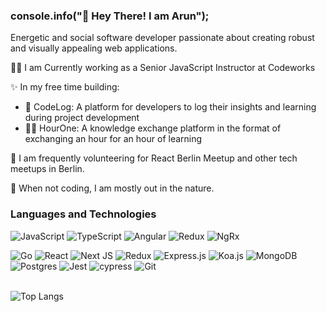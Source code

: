 ### console.info("🙏 Hey There! I am Arun");

Energetic and social software developer passionate about creating robust and visually appealing web applications.

🧑‍🏫 I am Currently working as a  Senior JavaScript Instructor at Codeworks

✨ In my free time building: 

- 📗 CodeLog: A platform for developers to log their insights and learning during project development 
- 🧗‍♂️ HourOne: A knowledge exchange platform in the format of exchanging an hour for an hour of learning

💜 I am frequently volunteering for React Berlin Meetup and other tech meetups in Berlin.

🌳 When not coding, I am mostly out in the nature.

### Languages and Technologies

![JavaScript](https://img.shields.io/badge/javascript-%23323330.svg?style=for-the-badge&logo=javascript&logoColor=%23F7DF1E) ![TypeScript](https://img.shields.io/badge/typescript-%23007ACC.svg?style=for-the-badge&logo=typescript&logoColor=white) 
![Angular](https://img.shields.io/badge/Angular-DD0031?style=for-the-badge&logo=angular&logoColor=white) ![Redux](https://img.shields.io/badge/Redux-593D88?style=for-the-badge&logo=redux&logoColor=white) ![NgRx](https://img.shields.io/badge/NgRx-DD0031?style=for-the-badge&logo=ngrx&logoColor=white)

![Go](https://img.shields.io/badge/go-%2300ADD8.svg?style=for-the-badge&logo=go&logoColor=white) ![React](https://img.shields.io/badge/react-%2320232a.svg?style=for-the-badge&logo=react&logoColor=%2361DAFB) ![Next JS](https://img.shields.io/badge/Next-black?style=for-the-badge&logo=next.js&logoColor=white) ![Redux](https://img.shields.io/badge/redux-%23593d88.svg?style=for-the-badge&logo=redux&logoColor=white) ![Express.js](https://img.shields.io/badge/express.js-%23404d59.svg?style=for-the-badge&logo=express&logoColor=%2361DAFB) ![Koa.js](https://img.shields.io/badge/koa-eaeaea?style=for-the-badge&logo=koa&logoColor=black) ![MongoDB](https://img.shields.io/badge/MongoDB-%234ea94b.svg?style=for-the-badge&logo=mongodb&logoColor=white) ![Postgres](https://img.shields.io/badge/postgres-%23316192.svg?style=for-the-badge&logo=postgresql&logoColor=white) ![Jest](https://img.shields.io/badge/-jest-%23C21325?style=for-the-badge&logo=jest&logoColor=white) ![cypress](https://img.shields.io/badge/-cypress-%23E5E5E5?style=for-the-badge&logo=cypress&logoColor=058a5e) ![Git](https://img.shields.io/badge/git-%23F05033.svg?style=for-the-badge&logo=git&logoColor=white)
<br/>
<br/>

![Top Langs](https://github-readme-stats.vercel.app/api/top-langs/?username=arunpariyar&layout=compact)

<!--
**arunpariyar/arunpariyar** is a ✨ _special_ ✨ repository because its `README.md` (this file) appears on your GitHub profile.

Here are some ideas to get you started:

- 🔭 I’m currently working on ...
- 🌱 I’m currently learning ...
- 👯 I’m looking to collaborate on ...
- 🤔 I’m looking for help with ...
- 💬 Ask me about ...
- 📫 How to reach me: ...
- 😄 Pronouns: ...
- ⚡ Fun fact: ...
-->
